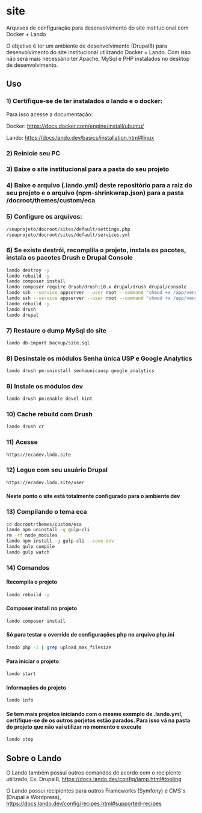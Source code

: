 # site

Arquivos de configuração para desenvolvimento do site institucional com Docker + Lando 

O objetivo é ter um ambiente de desenvolvimento (Drupal8) para desenvolvimento do site institucional utilizando Docker + Lando. Com isso não será mais necessário ter Apache, MySql e PHP instalados no desktop de desenvolvimento.

## Uso

### 1) Certifique-se de ter instalados o lando e o docker:

Para isso acesse a documentação: 

Docker: https://docs.docker.com/engine/install/ubuntu/ 

Lando: https://docs.lando.dev/basics/installation.html#linux

### 2) Reinicie seu PC

### 3) Baixe o site institucional para a pasta do seu projeto

### 4) Baixe o arquivo (.lando.yml) deste repositório para a raiz do seu projeto e o arquivo (npm-shrinkwrap.json) para a pasta /docroot/themes/custom/eca

### 5) Configure os arquivos:

```bash
/seuprojeto/docroot/sites/default/settings.php
/seuprojeto/docroot/sites/default/services.yml
```

### 6) Se existe destrói, recomplila o projeto, instala os pacotes, instala os pacotes Drush e Drupal Console

```bash
lando destroy -y 
lando rebuild -y 
lando composer install
lando composer require drush/drush:10.x drupal/drush drupal/console
lando ssh --service appserver --user root --command "chmod +x /app/vendor/drush/drush/drush"
lando ssh --service appserver --user root --command "chmod +x /app/vendor/drupal/console/bin/drupal"
lando rebuild -y
lando drush
lando drupal
```

### 7) Restaure o dump MySql do site 

```bash
lando db-import backup/site.sql
```

### 8) Desinstale os módulos Senha única USP e Google Analytics

```bash
lando drush pm:uninstall senhaunicausp google_analytics
```

### 9) Instale os módulos dev

```bash
lando drush pm:enable devel kint
```

### 10) Cache rebuild com Drush

```bash
lando drush cr
```

### 11) Acesse

```bash
https://ecadev.lndo.site
```

### 12) Logue com seu usuário Drupal

```bash
https://ecadev.lndo.site/user
```

#### Neste ponto o site está totalmente configurado para o ambiente dev

### 13) Compilando o tema eca

```bash
cd docroot/themes/custom/eca
lando npm uninstall -g gulp-cli
rm -rf node_modules
lando npm install -g gulp-cli --save-dev
lando gulp compile
lando gulp watch
```

### 14) Comandos

#### Recompila o projeto
```bash
lando rebuild -y
```

#### Composer install no projeto
```bash
lando composer install
```

#### Só para testar o override de configurações php no arquivo php.ini
```bash
lando php -i | grep upload_max_filesize
```

#### Para iniciar o projeto
```bash
lando start
```

#### Informações do projeto
```bash
lando info
```

#### Se tem mais projetos iniciando com o mesmo exemplo de .lando.yml, certifique-se de os outros porjetos estão parados. Para isso vá na pasta do projeto que não vai utilizar no momento e execute
```bash
lando stop
```

## Sobre o Lando

O Lando também possui outros comandos de acordo com o recipiente utilizado, Ex. Drupal8, https://docs.lando.dev/config/lamp.html#tooling

O Lando possui recipientes para outros Frameworks (Symfony) e CMS's (Drupal e Wordpress), https://docs.lando.dev/config/recipes.html#supported-recipes
